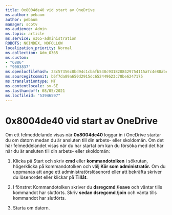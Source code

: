 ```yaml
---
title: 0x8004de40 vid start av OneDrive
ms.author: pebaum
author: pebaum
manager: scotv
ms.audience: Admin
ms.topic: article
ms.service: o365-administration
ROBOTS: NOINDEX, NOFOLLOW
localization_priority: Normal
ms.collection: Adm_O365
ms.custom:
- "6886"
- "9003837"
ms.openlocfilehash: 23c57356c8bd94c1cbafb538c9318208429754115a7c4e88abc93d293b5ea6e1
ms.sourcegitcommit: b5f7da89a650d2915dc652449623c78be6247175
ms.translationtype: MT
ms.contentlocale: sv-SE
ms.lasthandoff: 08/05/2021
ms.locfileid: "53946597"
---
```

# <a name="0x8004de40-error-when-launching-onedrive"></a>0x8004de40 vid start av OneDrive

Om ett felmeddelande visas när **0x8004de40** loggar in i OneDrive startar du om datorn medan du är ansluten till din arbets- eller skoldomän. Om det här felmeddelandet visas när du har startat om kan du försöka med det här när du är ansluten till din arbets- eller skoldomän:

1. Klicka på Start och skriv **cmd** eller **kommandotolken** i sökrutan, högerklicka på kommandotolken och välj **Kör som administratör.** Om du uppmanas att ange ett administratörslösenord eller att bekräfta skriver du lösenordet eller klickar på **Tillåt**.  

2. I fönstret Kommandotolken skriver du **dsregcmd /leave**  och väntar tills kommandot har slutförts. Skriv **sedan dsregcmd /join** och vänta tills kommandot har slutförts.
3. Starta om datorn.
